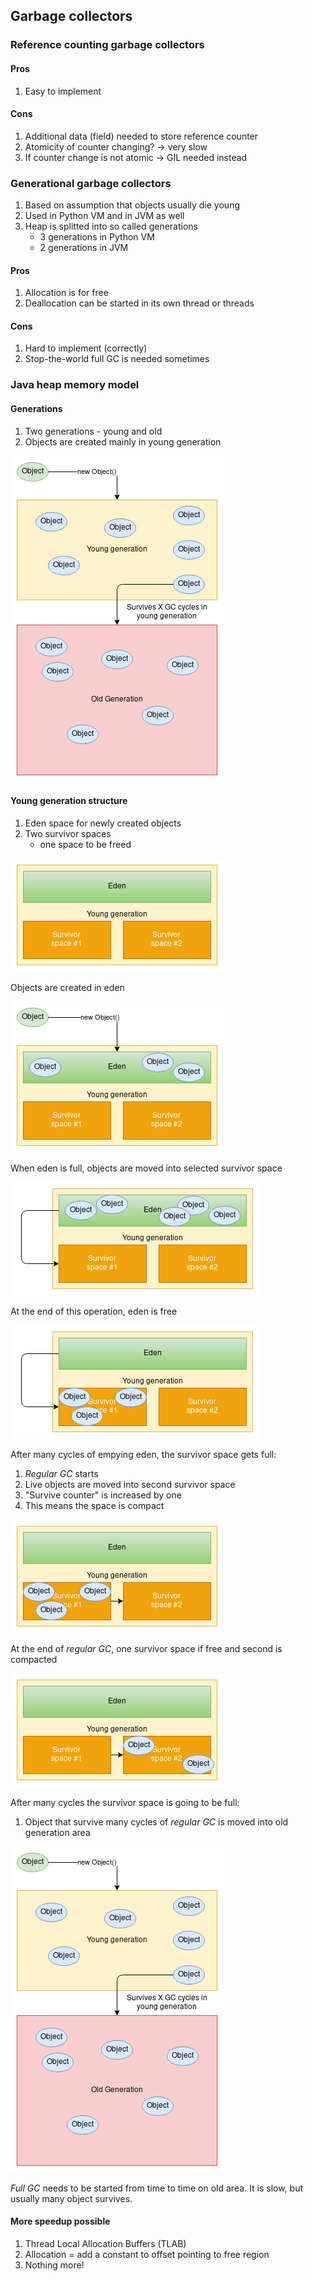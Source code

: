 ## Garbage collectors

### Reference counting garbage collectors

#### Pros

1. Easy to implement

#### Cons

1. Additional data (field) needed to store reference counter
1. Atomicity of counter changing? -> very slow
1. If counter change is not atomic -> GIL needed instead

### Generational garbage collectors

1. Based on assumption that objects usually die young
1. Used in Python VM and in JVM as well
1. Heap is splitted into so called generations
    * 3 generations in Python VM
    * 2 generations in JVM

#### Pros

1. Allocation is for free
1. Deallocation can be started in its own thread or threads

#### Cons

1. Hard to implement (correctly)
1. Stop-the-world full GC is needed sometimes

### Java heap memory model

#### Generations

1. Two generations - young and old
1. Objects are created mainly in young generation

![Young and old generations](images/GC1.png)

#### Young generation structure

1. Eden space for newly created objects
1. Two survivor spaces
    * one space to be freed

![young generation](images/GC2.png)

Objects are created in eden

![young generation](images/GC3.png)

When eden is full, objects are moved into selected survivor space

![young generation](images/GC4.png)

At the end of this operation, eden is free

![young generation](images/GC5.png)

After many cycles of empying eden, the survivor space gets full:
1. *Regular GC* starts
1. Live objects are moved into second survivor space
1. "Survive counter" is increased by one
1. This means the space is compact

![young generation](images/GC6.png)

At the end of *regular GC*, one survivor space if free and second is compacted

![young generation](images/GC7.png)

After many cycles the survivor space is going to be full:
1. Object that survive many cycles of *regular GC* is moved into old generation area

![Young and old generations](images/GC1.png)

*Full GC* needs to be started from time to time on old area. It is slow, but usually
many object survives.

#### More speedup possible

1. Thread Local Allocation Buffers (TLAB)
1. Allocation = add a constant to offset pointing to free region
1. Nothing more!
